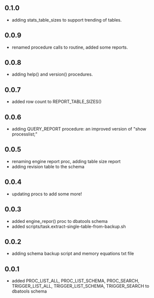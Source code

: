 ## 0.1.0
- adding stats_table_sizes to support trending of tables.

## 0.0.9
- renamed procedure calls to routine, added some reports.

## 0.0.8
- adding help() and version() procedures.

## 0.0.7
- added row count to REPORT_TABLE_SIZES()

## 0.0.6
- adding QUERY_REPORT procedure: an improved version of "show processlist;"

## 0.0.5
- renaming engine report proc, adding table size report
- adding revision table to the schema

## 0.0.4
- updating procs to add some more!

## 0.0.3
- added engine_repor() proc to dbatools schema
- added scripts/task.extract-single-table-from-backup.sh

## 0.0.2
- adding schema backup script and memory equations txt file

## 0.0.1
- added PROC_LIST_ALL, PROC_LIST_SCHEMA, PROC_SEARCH, TRIGGER_LIST_ALL, TRIGGER_LIST_SCHEMA, TRIGGER_SEARCH to dbatools schema

